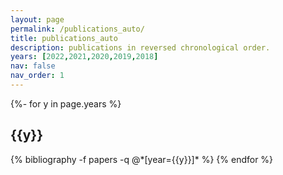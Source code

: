 ```yaml
---
layout: page
permalink: /publications_auto/
title: publications_auto
description: publications in reversed chronological order.
years: [2022,2021,2020,2019,2018]
nav: false
nav_order: 1
---
```

<!-- _pages/publications.md -->
<div class="publications">

{%- for y in page.years %}
  <h2 class="year">{{y}}</h2>
  {% bibliography -f papers -q @*[year={{y}}]* %}
{% endfor %}

</div>
